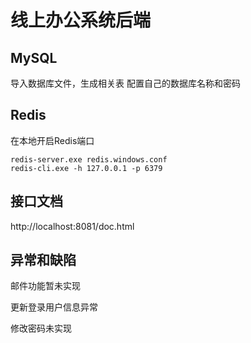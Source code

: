 # 线上办公系统后端

## MySQL

导入数据库文件，生成相关表
配置自己的数据库名称和密码

## Redis

在本地开启Redis端口

```
redis-server.exe redis.windows.conf
redis-cli.exe -h 127.0.0.1 -p 6379
```

## 接口文档
http://localhost:8081/doc.html

## 异常和缺陷
邮件功能暂未实现

更新登录用户信息异常

修改密码未实现
